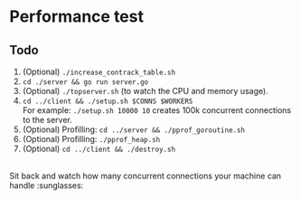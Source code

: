 # Performance test
## Todo
1. (Optional) `./increase_contrack_table.sh`
2. `cd ./server && go run server.go`
3. (Optional) `./topserver.sh` (to watch the  CPU and memory usage).
4. `cd ../client && ./setup.sh $CONNS $WORKERS` <br/>
For example: `./setup.sh 10000 10` creates 100k concurrent connections to the server.
5. (Optional) Profilling: `cd ../server && ./pprof_goroutine.sh`
6. (Optional) Profilling: `./pprof_heap.sh`
7. (Optional) `cd ../client && ./destroy.sh`
<br/>
Sit back and watch how many concurrent connections your machine can handle :sunglasses: